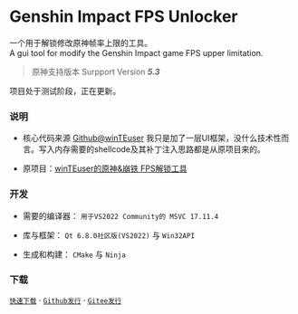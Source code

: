 # Genshin Impact FPS Unlocker

一个用于解锁修改原神帧率上限的工具。  
A gui tool for modify the Genshin Impact game FPS upper limitation.

> 原神支持版本 Surpport Version ***5.3***

项目处于测试阶段，正在更新。
### 说明 

+ 核心代码来源 [Github@winTEuser](https://github.com/winTEuser)
  我只是加了一层UI框架，没什么技术性而言。写入内存需要的shellcode及其补丁注入思路都是从原项目来的。
 
+ 原项目：[winTEuser的原神&崩铁 FPS解锁工具](https://github.com/winTEuser/Genshin_StarRail_fps_unlocker)  

### 开发

+ 需要的编译器： `用于VS2022 Community的 MSVC 17.11.4`
  
+ 库与框架： `Qt 6.8.0社区版(VS2022)` 与 `Win32API`

+ 生成和构建： `CMake` 与 `Ninja`

### 下载
[`快速下载`](https://project.hongjun.tech/download/unlocker0.1.2(pre-release)zipped.7z) · [`Github发行`](https://github.com/Hongjun008/Genshin-Fps-Unlocker/releases/) · [`Gitee发行`](https://gitee.com/Hongjun008/Genshin-Fps-Unlocker/releases/)
